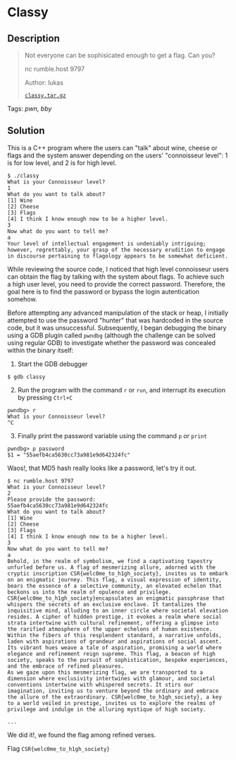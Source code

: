 # Classy

## Description

> Not everyone can be sophisicated enough to get a flag. Can you?
>
> nc rumble.host 9797
>
> Author: lukas
>
> [`classy.tar.gz`](classy.tar.gz)

Tags: _pwn, bby_

## Solution

This is a C++ program where the users can "talk" about wine, cheese or flags and the system answer depending on the users' "connoisseur level": 1 is for low level, and 2 is for high level.

```
$ ./classy
What is your Connoisseur level?
1
What do you want to talk about?
[1] Wine
[2] Cheese
[3] Flags
[4] I think I know enough now to be a higher level.
3
Now what do you want to tell me?
a
Your level of intellectual engagement is undeniably intriguing; however, regrettably, your grasp of the necessary erudition to engage in discourse pertaining to flagology appears to be somewhat deficient.

```

While reviewing the source code, I noticed that high level connoisseur users can obtain the flag by talking with the system about flags. To achieve such a high user level, you need to provide the correct password. Therefore, the goal here is to find the password or bypass the login autentication somehow.

Before attempting any advanced manipulation of the stack or heap, I initially attempted to use the password "hunter" that was hardcoded in the source code, but it was unsuccessful. Subsequently, I began debugging the binary using a GDB plugin called `pwndbg` (although the challenge can be solved using regular GDB) to investigate whether the password was concealed within the binary itself:

1. Start the GDB debugger

```
$ gdb classy
```

2. Run the program with the command `r` or `run`, and interrupt its execution by pressing `Ctrl+C`

```
pwndbg> r
What is your Connoisseur level?
^C
```

3. Finally print the password variable using the command `p` or `print`

```
pwndbg> p password
$1 = "55aefb4ca5630cc73a981e9d642324fc"
```

Waos!, that MD5 hash really looks like a password, let's try it out.

```
$ nc rumble.host 9797
What is your Connoisseur level?
2
Please provide the password:
55aefb4ca5630cc73a981e9d642324fc
What do you want to talk about?
[1] Wine
[2] Cheese
[3] Flags
[4] I think I know enough now to be a higher level.
3
Now what do you want to tell me?
a
Behold, in the realm of symbolism, we find a captivating tapestry unfurled before us. A flag of mesmerizing allure, adorned with the cryptic inscription CSR{welc0me_to_h1gh_society}, invites us to embark on an enigmatic journey. This flag, a visual expression of identity, bears the essence of a selective community, an elevated echelon that beckons us into the realm of opulence and privilege.
CSR{welc0me_to_h1gh_society}encapsulates an enigmatic passphrase that whispers the secrets of an exclusive enclave. It tantalizes the inquisitive mind, alluding to an inner circle where societal elevation resides. A cipher of hidden prestige, it evokes a realm where social strata intertwine with cultural refinement, offering a glimpse into the rarified atmosphere of the upper echelons of human existence.
Within the fibers of this resplendent standard, a narrative unfolds, laden with aspirations of grandeur and aspirations of social ascent. Its vibrant hues weave a tale of aspiration, promising a world where elegance and refinement reign supreme. This flag, a beacon of high society, speaks to the pursuit of sophistication, bespoke experiences, and the embrace of refined pleasures.
As we gaze upon this mesmerizing flag, we are transported to a dimension where exclusivity intertwines with glamour, and societal conventions intertwine with whispered secrets. It stirs our imagination, inviting us to venture beyond the ordinary and embrace the allure of the extraordinary. CSR{welc0me_to_h1gh_society}, a key to a world veiled in prestige, invites us to explore the realms of privilege and indulge in the alluring mystique of high society.

...
```

We did it!, we found the flag among refined verses.

Flag `CSR{welc0me_to_h1gh_society}`
